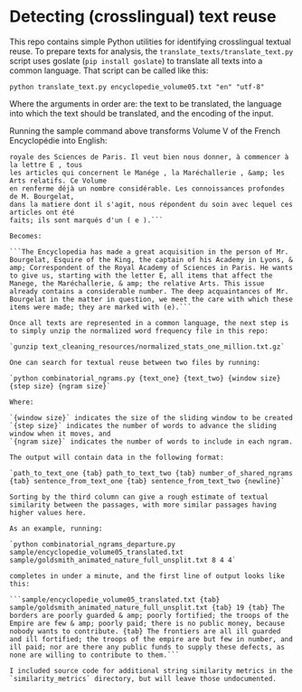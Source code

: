 # Detecting (crosslingual) text reuse

This repo contains simple Python utilities for identifying crosslingual textual reuse. To prepare texts for analysis, the `translate_texts/translate_text.py` script uses goslate (`pip install goslate`) to translate all texts into a common language. That script can be called like this:

`python translate_text.py encyclopedie_volume05.txt "en" "utf-8"`

Where the arguments in order are: the text to be translated, the language into which the text should be translated, and the encoding of the input. 

Running the sample command above transforms Volume V of the French Encyclopédie into English:

```L'Encyclopédie vient de faire une excellente acquisition en la personne de M. Bourgelat , Ecuyer du Roi, chef de son Académie à Lyon, &amp; Correspondant de l'Académie
royale des Sciences de Paris. Il veut bien nous donner, à commencer à la lettre E , tous
les articles qui concernent le Manége , la Maréchallerie , &amp; les Arts relatifs. Ce Volume
en renferme déjà un nombre considérable. Les connoissances profondes de M. Bourgelat,
dans la matiere dont il s'agit, nous répondent du soin avec lequel ces articles ont été
faits; ils sont marqués d'un ( e ).```

Becomes:

```The Encyclopedia has made a great acquisition in the person of Mr. Bourgelat, Esquire of the King, the captain of his Academy in Lyons, & amp; Correspondent of the Royal Academy of Sciences in Paris. He wants to give us, starting with the letter E, all items that affect the Manege, the Maréchallerie, & amp; the relative Arts. This issue already contains a considerable number. The deep acquaintances of Mr. Bourgelat in the matter in question, we meet the care with which these items were made; they are marked with (e).```

Once all texts are represented in a common language, the next step is to simply unzip the normalized word frequency file in this repo:

`gunzip text_cleaning_resources/normalized_stats_one_million.txt.gz`

One can search for textual reuse between two files by running:

`python combinatorial_ngrams.py {text_one} {text_two} {window size} {step size} {ngram size}`

Where:

`{window size}` indicates the size of the sliding window to be created
`{step size}` indicates the number of words to advance the sliding window when it moves, and 
`{ngram size}` indicates the number of words to include in each ngram.

The output will contain data in the following format:

`path_to_text_one {tab} path_to_text_two {tab} number_of_shared_ngrams {tab} sentence_from_text_one {tab} sentence_from_text_two {newline}`

Sorting by the third column can give a rough estimate of textual similarity between the passages, with more similar passages having higher values here. 

As an example, running:

`python combinatorial_ngrams_departure.py sample/encyclopedie_volume05_translated.txt sample/goldsmith_animated_nature_full_unsplit.txt 8 4 4` 

completes in under a minute, and the first line of output looks like this:

```sample/encyclopedie_volume05_translated.txt {tab} sample/goldsmith_animated_nature_full_unsplit.txt {tab} 19 {tab} The borders are poorly guarded & amp; poorly fortified; the troops of the Empire are few & amp; poorly paid; there is no public money, because nobody wants to contribute. {tab} The frontiers are all ill guarded and ill fortified; the troops of the empire are but few in number, and ill paid; nor are there any public funds to supply these defects, as none are willing to contribute to them.```

I included source code for additional string similarity metrics in the `similarity_metrics` directory, but will leave those undocumented.
